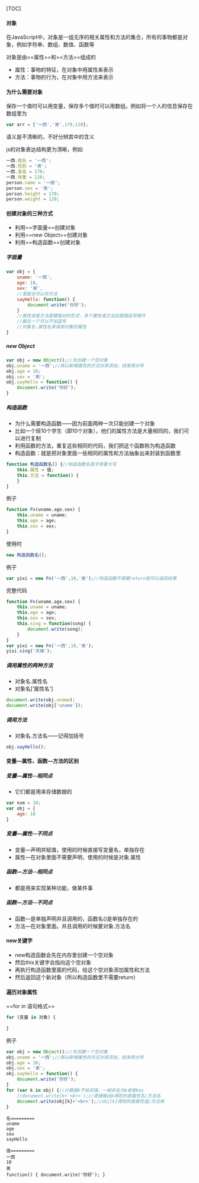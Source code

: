 [TOC]



#### 对象

在JavaScript中，对象是一组无序的相关属性和方法的集合，所有的事物都是对象，例如字符串、数组、数值、函数等

对象是由==属性==和==方法==组成的

+ 属性：事物的特征，在对象中用属性来表示
+ 方法：事物的行为，在对象中用方法来表示

#### 为什么需要对象

保存一个值时可以用变量，保存多个值时可以用数组。例如将一个人的信息保存在数组里为

```js
var arr = ['一西','男',170,120];
```

语义是不清晰的，不好分辨其中的含义

js的对象表达结构更为清晰，例如

```js
一西.姓名 = '一西';
一西.性别 = '男';
一西.身高 = 170;
一西.体重 = 120;
person.name = '一西';
person.sex = '男';
person.height = 170;
person.weight = 120;
```



#### 创建对象的三种方式

+ 利用==字面量==创建对象
+ 利用==new Object==创建对象
+ 利用==构造函数==创建对象

##### 字面量

```js
var obj = {
    uname: '一西',
    age: 18,
    sex: '男',
    //里面也可以存方法
    sayHello: function() {
        document.write('你好');
    }
    //属性或者方法是键值对的形式，多个属性或方法后面跟逗号隔开
    //最后一个可以不加逗号
    //对象名.属性名来调用对象的属性
}
```

##### new Object

```js
var obj = new Object();//先创建一个空对象
obj.uname = '一西';//再以新增属性的方式对其添加，结束用分号
obj.age = 18;
obj.sex = '男';
obj.sayHello = function() {
    document.write('你好');
}
```

##### 构造函数

+ 为什么需要构造函数——因为前面两种一次只能创建一个对象
+ 比如一个班10个学生（即10个对象），他们的属性方法是大量相同的，我们可以进行复制
+ 利用函数的方法，重复这些相同的代码，我们把这个函数称为构造函数
+ 构造函数：就是把对象里面一些相同的属性和方法抽象出来封装到函数里

```js
function 构造函数名() {//构造函数名首字母要大写
    this.属性 = 值;
    this.方法 = function() {   
    }
}
```

例子

```js
function Fn(uname,age,sex) {
    this.uname = uname;
    this.age = age;
    this.sex = sex;
}
```

使用时

```js
new 构造函数名();
```

例子

```js
var yixi = new Fn('一西',18,'男');//构造函数不需要return就可以返回结果
```

完整代码

```js
function Fn(uname,age,sex) {
    this.uname = uname;
    this.age = age;
    this.sex = sex;
    this.sing = function(song) {
        document.write(song);
    }
}
var yixi = new Fn('一西',18,'男');
yixi.sing('天梯');
```



##### 调用属性的两种方法

+ 对象名.属性名
+ 对象名['属性名']

```js
document.write(obj.uname);
document.write(obj['uname']);
```

##### 调用方法

+ 对象名.方法名——记得加括号

```js
obj.sayHello();
```



#### 变量—属性、函数—方法的区别

##### 变量—属性--相同点

+ 它们都是用来存储数据的

```js
var num = 10;
var obj = {
    age: 18
}
```

##### 变量—属性--不同点

+ 变量—声明并赋值，使用的时候直接写变量名，单独存在
+ 属性—在对象里面不需要声明，使用的时候是对象.属性

##### 函数—方法--相同点

+ 都是用来实现某种功能，做某件事

##### 函数—方法--不同点

+ 函数—是单独声明并且调用的，函数名()是单独存在的
+ 方法—在对象里面。并且调用的时候要对象.方法名



#### new关键字

+ new构造函数会先在内存里创建一个空对象
+ 然后this关键字会指向这个空对象
+ 再执行构造函数里面的代码，给这个空对象添加属性和方法
+ 然后返回这个新对象（所以构造函数里不需要return）



#### 遍历对象属性

==for in 语句格式==

```js
for (变量 in 对象) {
    
}
```

例子

```js
var obj = new Object();//先创建一个空对象
obj.uname = '一西';//再以新增属性的方式对其添加，结束用分号
obj.age = 18;
obj.sex = '男';
obj.sayHello = function() {
    document.write('你好');
}
for (var k in obj) {//计数器k不给初值，一般命名为k或者key
    //document.write(k+'<br>');//直接输出k得到的是属性名/方法名
    document.write(obj[k]+'<br>');//obj[k]得到的是属性值/方法体
}
```

```
名=========
uname
age
sex
sayHello
```

```
值=========
一西
18
男
function() { document.write('你好'); }
```

